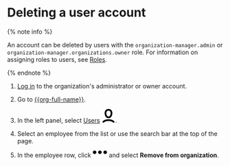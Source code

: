 # Deleting a user account

{% note info %}

An account can be deleted by users with the `organization-manager.admin` or `organization-manager.organizations.owner` role. For information on assigning roles to users, see [Roles](roles.md#admin).

{% endnote %}

1. [Log in]({{link-passport-login}}) to the organization's administrator or owner account.

1. Go to [{{org-full-name}}]({{link-org-main}}).

1. In the left panel, select [Users]({{link-org-users}}) ![icon-users](../_assets/organization/icon-users.svg).

1. Select an employee from the list or use the search bar at the top of the page.

1. In the employee row, click ![icon-context-menu](../_assets/horizontal-ellipsis.svg) and select **Remove from organization**.
